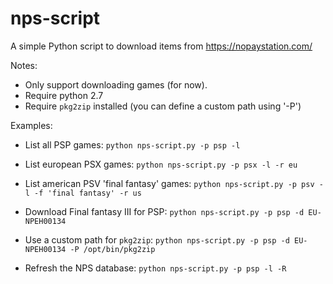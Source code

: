 # nps-script
A simple Python script to download items from https://nopaystation.com/

Notes:
- Only support downloading games (for now).
- Require python 2.7
- Require `pkg2zip` installed (you can define a custom path using '-P')

Examples:

- List all PSP games:
`python nps-script.py -p psp -l`

- List european PSX games:
`python nps-script.py -p psx -l -r eu`

- List american PSV 'final fantasy' games:
`python nps-script.py -p psv -l -f 'final fantasy' -r us`

- Download Final fantasy III for PSP:
`python nps-script.py -p psp -d EU-NPEH00134`

- Use a custom path for `pkg2zip`:
`python nps-script.py -p psp -d EU-NPEH00134 -P /opt/bin/pkg2zip`

- Refresh the NPS database:
`python nps-script.py -p psp -l -R`
